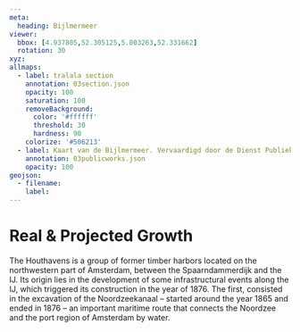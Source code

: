 ```yaml
---
meta:
  heading: Bijlmermeer
viewer:
  bbox: [4.937805,52.305125,5.003263,52.331662]
  rotation: 30
xyz:
allmaps:
  - label: tralala section
    annotation: 03section.json
    opacity: 100
    saturation: 100
    removeBackground:
      color: '#ffffff'
      threshold: 30
      hardness: 90
    colorize: '#506213'
  - label: Kaart van de Bijlmermeer. Vervaardigd door de Dienst Publieke Werken, afd. Landmeten en Kartografie, 1970. Scale 1:7000. Stadsarchief Amsterdam.
    annotation: 03publicworks.json
    opacity: 100
geojson:
  - filename:
    label: 
---
```

# Real & Projected Growth
The Houthavens is a group of former timber harbors located on the northwestern part of Amsterdam, between the Spaarndammerdijk and the IJ. Its origin lies in the development of some infrastructural events along the IJ, which triggered its construction in the year of 1876. The first, consisted in the excavation of the Noordzeekanaal – started around the year 1865 and ended in 1876 – an important maritime route that connects the Noordzee and the port region of Amsterdam by water. 
